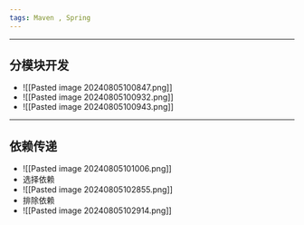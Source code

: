 ```yaml
---
tags: Maven , Spring
---
```


---

## 分模块开发

 - ![[Pasted image 20240805100847.png]]
 - ![[Pasted image 20240805100932.png]]
 - ![[Pasted image 20240805100943.png]]


---

## 依赖传递

 - ![[Pasted image 20240805101006.png]]
 - 选择依赖
 - ![[Pasted image 20240805102855.png]]
 - 排除依赖
 - ![[Pasted image 20240805102914.png]]